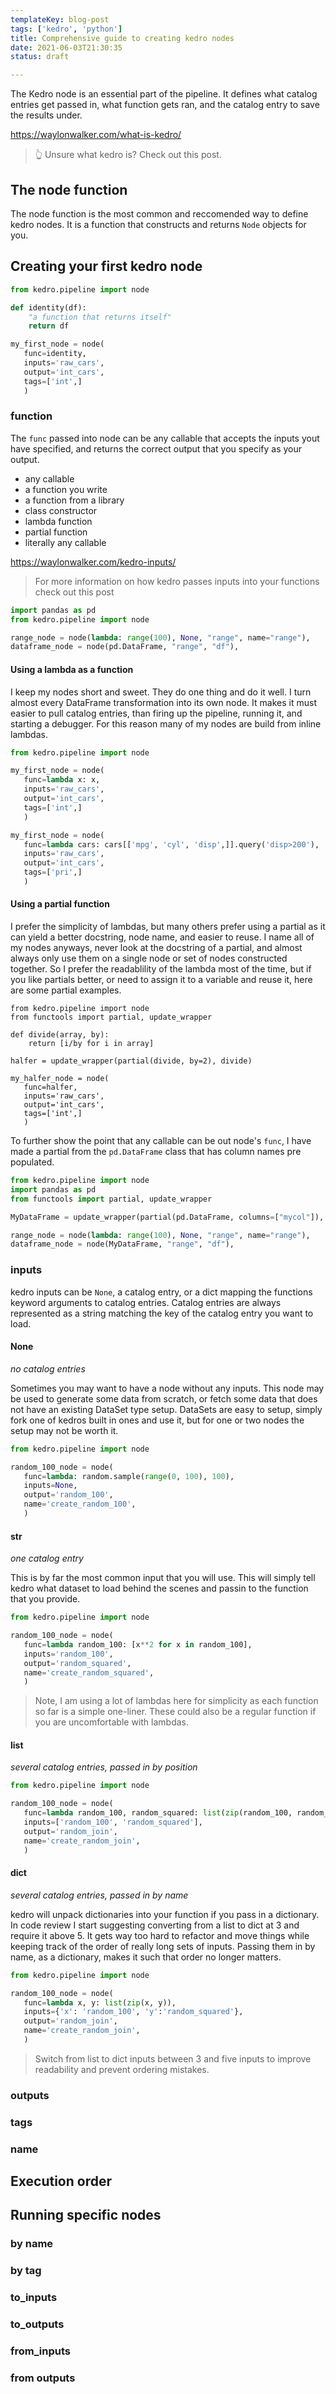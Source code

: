 ```yaml
---
templateKey: blog-post
tags: ['kedro', 'python']
title: Comprehensive guide to creating kedro nodes
date: 2021-06-03T21:30:35
status: draft

---
```


The Kedro node is an essential part of the pipeline.  It defines what catalog
entries get passed in, what function gets ran, and the catalog entry to save
the results under.

https://waylonwalker.com/what-is-kedro/

> 👆 Unsure what kedro is?  Check out this post.

## The node function

The node function is the most common and reccomended way to define kedro nodes.
It is a function that constructs and returns `Node` objects for you.

## Creating your first kedro node


``` python
from kedro.pipeline import node

def identity(df):
    "a function that returns itself"
    return df

my_first_node = node(
   func=identity,
   inputs='raw_cars',
   output='int_cars',
   tags=['int',]
   )
```

### function

The `func` passed into node can be any callable that accepts the inputs yout
have specified, and returns the correct output that you specify as your output.

* any callable
* a function you write
* a function from a library
* class constructor
* lambda function
* partial function
* literally any callable

https://waylonwalker.com/kedro-inputs/

> For more information on how kedro passes inputs into your functions check out
> this post


``` python
import pandas as pd
from kedro.pipeline import node

range_node = node(lambda: range(100), None, "range", name="range"),
dataframe_node = node(pd.DataFrame, "range", "df"),
```
#### Using a lambda as a function

I keep my nodes short and sweet.  They do one thing and do it well. I turn
almost every DataFrame transformation into its own node.  It makes it must
easier to pull catalog entries, than firing up the pipeline, running it,
and starting a debugger.  For this reason many of my nodes are build from
inline lambdas.

``` python
from kedro.pipeline import node

my_first_node = node(
   func=lambda x: x,
   inputs='raw_cars',
   output='int_cars',
   tags=['int',]
   )

my_first_node = node(
   func=lambda cars: cars[['mpg', 'cyl', 'disp',]].query('disp>200'),
   inputs='raw_cars',
   output='int_cars',
   tags=['pri',]
   )

```

#### Using a partial function

I prefer the simplicity of lambdas, but many others prefer using a partial as
it can yield a better docstring, node name, and easier to reuse.  I name all of
my nodes anyways, never look at the docstring of a partial, and almost always
only use them on a single node or set of nodes constructed together.  So I
prefer the readablility of the lambda most of the time, but if you like
partials better, or need to assign it to a variable and reuse it, here are some
partial examples.

```
from kedro.pipeline import node
from functools import partial, update_wrapper

def divide(array, by):
    return [i/by for i in array]

halfer = update_wrapper(partial(divide, by=2), divide)

my_halfer_node = node(
   func=halfer,
   inputs='raw_cars',
   output='int_cars',
   tags=['int',]
   )
```

To further show the point that any callable can be out node's `func`, I have
made a partial from the `pd.DataFrame` class that has column names pre
populated.

``` python
from kedro.pipeline import node
import pandas as pd
from functools import partial, update_wrapper

MyDataFrame = update_wrapper(partial(pd.DataFrame, columns=["mycol"]), pd.DataFrame)

range_node = node(lambda: range(100), None, "range", name="range"),
dataframe_node = node(MyDataFrame, "range", "df"),
```

### inputs

kedro inputs can be `None`, a catalog entry, or a dict mapping the functions
keyword arguments to catalog entries.  Catalog entries are always represented
as a string matching the key of the catalog entry you want to load.

#### None
_no catalog entries_

Sometimes you may want to have a node without any inputs.  This node may be
used to generate some data from scratch, or fetch some data that does not have
an existing DataSet type setup.  DataSets are easy to setup, simply fork one of
kedros built in ones and use it, but for one or two nodes the setup may not be
worth it.

``` python
from kedro.pipeline import node

random_100_node = node(
   func=lambda: random.sample(range(0, 100), 100),
   inputs=None,
   output='random_100',
   name='create_random_100',
   )
```

#### str
_one catalog entry_

This is by far the most common input that you will use.  This will simply tell
kedro what dataset to load behind the scenes and passin to the function that
you provide.

``` python
from kedro.pipeline import node

random_100_node = node(
   func=lambda random_100: [x**2 for x in random_100],
   inputs='random_100',
   output='random_squared',
   name='create_random_squared',
   )
```

> Note, I am using a lot of lambdas here for simplicity as each function so far
> is a simple one-liner.  These could also be a regular function if you are
> uncomfortable with lambdas.

#### list
_several catalog entries, passed in by position_

``` python
from kedro.pipeline import node

random_100_node = node(
   func=lambda random_100, random_squared: list(zip(random_100, random_squared)
   inputs=['random_100', 'random_squared'],
   output='random_join',
   name='create_random_join',
   )
```


#### dict
_several catalog entries, passed in by name_

kedro will unpack dictionaries into your function if you pass in a dictionary.
In code review I start suggesting converting from a list to dict at 3 and
require it above 5.  It gets way too hard to refactor and move things while
keeping track of the order of really long sets of inputs.  Passing them in by
name, as a dictionary, makes it such that order no longer matters.

``` python
from kedro.pipeline import node

random_100_node = node(
   func=lambda x, y: list(zip(x, y)),
   inputs={'x': 'random_100', 'y':'random_squared'},
   output='random_join',
   name='create_random_join',
   )
```

> Switch from list to dict inputs between 3 and five inputs to improve
> readability and prevent ordering mistakes.


### outputs

### tags

### name

## Execution order

## Running specific nodes

### by name

### by tag

### to_inputs

### to_outputs

### from_inputs

### from outputs


